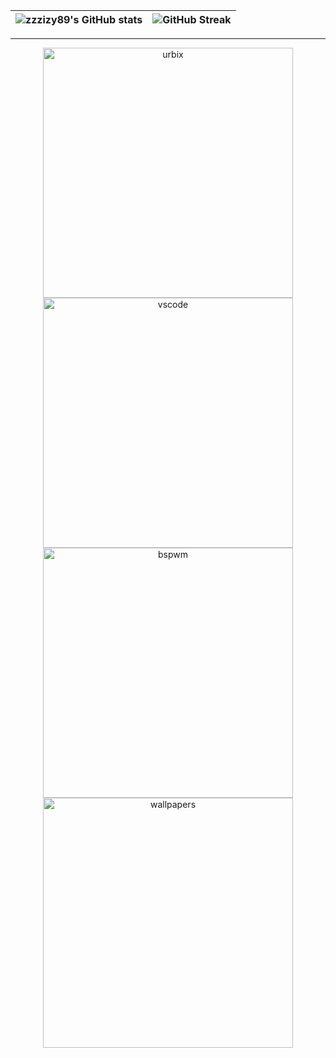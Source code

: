| ![zzzizy89's GitHub stats](https://github-readme-stats.vercel.app/api?username=zzzizy89&show_icons=true&theme=nord) | ![GitHub Streak](https://streak-stats.demolab.com?user=zzzizy89&theme=nord)|  
| --- | --- | 
---
<div align="center">
  <a href="https://github.com/zzzizy89/urbix">
    <img src="https://github-readme-stats.vercel.app/api/pin/?username=zzzizy89&repo=urbix&theme=nord" width="400" alt="urbix">
  </a>
  <a href="https://github.com/zzzizy89/vscode">
    <img src="https://github-readme-stats.vercel.app/api/pin/?username=zzzizy89&repo=vscode&theme=nord" width="400" alt="vscode">
  </a>
  <a href="https://github.com/zzzizy89/bspwm">
    <img src="https://github-readme-stats.vercel.app/api/pin/?username=zzzizy89&repo=bspwm&theme=nord" width="400" alt="bspwm">
  </a>
  <a href="https://github.com/zzzizy89/wallpapers">
    <img src="https://github-readme-stats.vercel.app/api/pin/?username=zzzizy89&repo=wallpapers&theme=nord" width="400" alt="wallpapers">
  </a>
</div>

